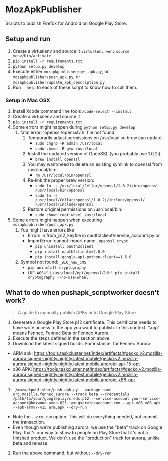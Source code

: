 # MozApkPublisher

Scripts to publish Firefox for Android on Google Play Store.

## Setup and run

1. Create a virtualenv and source it
   ```virtualenv venv```
   ```source venv/bin/activate```
1. `pip install -r requirements.txt`
1. `python setup.py develop`
1. Execute either `mozapkpublisher/get_apk.py`, or `mozapkpublisher/push_apk.py`, or `mozapkpublisher/update_apk_description.py`
1. Run `--help` to each of these script to know how to call them.

### Setup in Mac OSX


1. Install Xcode command line tools
   `xcode-select --install`
1. Create a virtualenv and source it
1. `pip install -r requirements.txt`
1. Some errors might happen during `python setup.py develop`
    1. fatal error: 'openssl/opensslv.h' file not found
        1. Temporarily adjust permissions on /usr/local so brew can update:
            * `sudo chgrp -R admin /usr/local`
            * `sudo chmod -R g+w /usr/local`
        2. Install the updated version of OpenSSL (you probably use 1.0.2j):
            * `brew install openssl`
        3. You may want/need to delete an existing symlink to openssl from /usr/local/bin:
            * `rm /usr/local/bin/openssl`
        4. Re-link the proper brew version:
            * `sudo ln -s /usr/local/Cellar/openssl/1.0.2i/bin/openssl /usr/local/bin/openssl`
            * `sudo ln -s /usr/local/Cellar/openssl/1.0.2j/include/openssl/ /usr/local/include/openssl`
        5. Restore original permissions on /usr/local/bin:
            * `sudo chown root:wheel /usr/local`
1. Some errors might happen when executing `mozapkpublisher/push_apk.py`
    1. You might have errors like
        * Errors in from_p12_keyfile in oauth2client/service_account.py or
        * ImportError: cannot import name `_openssl_crypt`
            * `pip uninstall oauth2client`
            * `pip install oauth2client==2.0.0`
            * `pip install google-api-python-client==1.5.0`
    1. Symbol not found: `_BIO_new_CMS`
        * `pip uninstall cryptography`
        * `LDFLAGS="-L/usr/local/opt/openssl/lib" pip install cryptography --no-use-wheel`

## What to do when pushapk_scriptworker doesn't work?

> A guide to manually publish APKs onto Google Play Store

1. Generate a Google Play Store p12 certificate. This certificate needs to have write access to the app you want to publish. In this context, "app" means Fennec, Fennec Beta or Fennec Aurora.
1. Execute the steps defined in the section above.
1. Download the latest signed builds. For instance, for Fennec Aurora:
  * ARM apk:  https://tools.taskcluster.net/index/artifacts/#gecko.v2.mozilla-aurora.signed-nightly.nightly.latest.mobile/gecko.v2.mozilla-aurora.signed-nightly.nightly.latest.mobile.android-api-15-opt
  * x86 APK:  https://tools.taskcluster.net/index/artifacts/#gecko.v2.mozilla-aurora.signed-nightly.nightly.latest.mobile/gecko.v2.mozilla-aurora.signed-nightly.nightly.latest.mobile.android-x86-opt
1. `./mozapkpublisher/push_apk.py --package-name org.mozilla.fennec_aurora --track beta --credentials /path/to/your/googleplay/creds.p12 --service-account your-service-account@boxwood-axon-825.iam.gserviceaccount.com --apk-x86 x86.apk  --apk-armv7-v15 arm.apk --dry-run`
  * Note the `--dry-run` option. This will do everything needed, but commit the transaction.
  * Even though we're publishing aurora, we use the "beta" track on Google Play, that's our way to show to people on Play Store that it's not a finished product. We don't use the "production" track for aurora, unlike beta and release.
1. Run the above command, but without `--dry-run`
